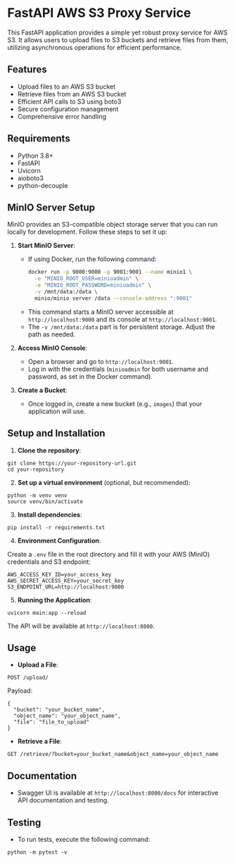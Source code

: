 # FastAPI AWS S3 Proxy Service

This FastAPI application provides a simple yet robust proxy service for AWS S3. It allows users to upload files to S3 buckets and retrieve files from them, utilizing asynchronous operations for efficient performance.

## Features

- Upload files to an AWS S3 bucket
- Retrieve files from an AWS S3 bucket
- Efficient API calls to S3 using boto3
- Secure configuration management
- Comprehensive error handling

## Requirements

- Python 3.8+
- FastAPI
- Uvicorn
- aioboto3
- python-decouple

## MinIO Server Setup

MinIO provides an S3-compatible object storage server that you can run locally for development. Follow these steps to set it up:

1. **Start MinIO Server**:
   - If using Docker, run the following command:
     ```bash
     docker run -p 9000:9000 -p 9001:9001 --name minio1 \
       -e "MINIO_ROOT_USER=minioadmin" \
       -e "MINIO_ROOT_PASSWORD=minioadmin" \
       -v /mnt/data:/data \
       minio/minio server /data --console-address ":9001"
     ```
   - This command starts a MinIO server accessible at `http://localhost:9000` and its console at `http://localhost:9001`.
   - The `-v /mnt/data:/data` part is for persistent storage. Adjust the path as needed.

2. **Access MinIO Console**:
   - Open a browser and go to `http://localhost:9001`.
   - Log in with the credentials (`minioadmin` for both username and password, as set in the Docker command).

3. **Create a Bucket**:
   - Once logged in, create a new bucket (e.g., `images`) that your application will use.

## Setup and Installation

1. **Clone the repository**:

```
git clone https://your-repository-url.git
cd your-repository
```

2. **Set up a virtual environment** (optional, but recommended):

```
python -m venv venv
source venv/bin/activate
```

3. **Install dependencies**:

```
pip install -r requirements.txt
```

4. **Environment Configuration**:

Create a `.env` file in the root directory and fill it with your AWS (MinIO) credentials and S3 endpoint:

```
AWS_ACCESS_KEY_ID=your_access_key
AWS_SECRET_ACCESS_KEY=your_secret_key
S3_ENDPOINT_URL=http://localhost:9000
```

5. **Running the Application**:

```
uvicorn main:app --reload
```

The API will be available at `http://localhost:8000`.

## Usage

- **Upload a File**:

`POST /upload/`

Payload:

```
{
  "bucket": "your_bucket_name",
  "object_name": "your_object_name",
  "file": "file_to_upload"
}
```

- **Retrieve a File**:

`GET /retrieve/?bucket=your_bucket_name&object_name=your_object_name`

## Documentation

- Swagger UI is available at `http://localhost:8000/docs` for interactive API documentation and testing.

## Testing

- To run tests, execute the following command:

```
python -m pytest -v
```
